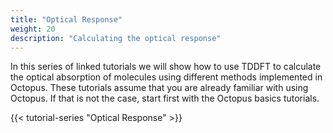 ```yaml
---
title: "Optical Response"
weight: 20
description: "Calculating the optical response"
---
```


In this series of linked tutorials we will show how to use TDDFT to calculate the optical absorption of molecules using different methods implemented in Octopus. These tutorials assume that you are already familiar with using Octopus. If that is not the case, start first with the Octopus basics tutorials. 

{{< tutorial-series "Optical Response" >}}

